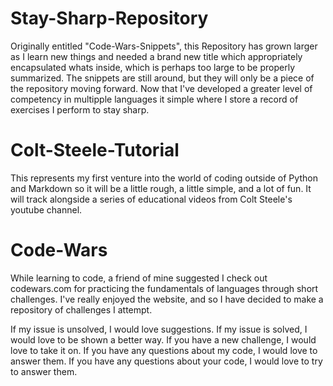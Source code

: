# Stay-Sharp-Repository
Originally entitled "Code-Wars-Snippets", this Repository has grown larger as I learn new things and needed a brand new title which appropriately encapsulated whats inside, which is perhaps too large to be properly summarized. The snippets are still around, but they will only be a piece of the repository moving forward. Now that I've developed a greater level of competency in multipple languages it simple where I store a record of exercises I perform to stay sharp.

# Colt-Steele-Tutorial
This represents my first venture into the world of coding outside of Python and Markdown so it will be a little rough, a little simple, and a lot of fun. It will track alongside a series of educational videos from Colt Steele's youtube channel. 

# Code-Wars
While learning to code, a friend of mine suggested I check out codewars.com for practicing the fundamentals of languages through short challenges. I've really enjoyed the website, and so I have decided to make a repository of challenges I attempt.

If my issue is unsolved, I would love suggestions.
If my issue is solved, I would love to be shown a better way.
If you have a new challenge, I would love to take it on.
If you have any questions about my code, I would love to answer them.
If you have any questions about your code, I would love to try to answer them.
